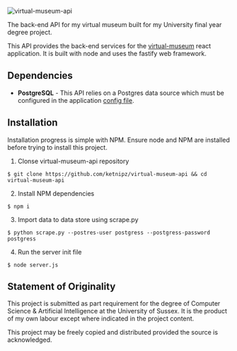 ![virtual-museum-api](https://user-images.githubusercontent.com/32749673/117451723-c8fe3900-af3a-11eb-8b9d-026e4180993d.png)

The back-end API for my virtual museum built for my University final year degree project.

This API provides the back-end services for the [virtual-museum](https://github.com/ketnipz/virtual-museum) react application. It is built with node and uses the fastify web framework.

## Dependencies

- **PostgreSQL** - This API relies on a Postgres data source which must be configured in the application [config file](https://github.com/ketnipz/virtual-museum-api/blob/main/server.config.js).

## Installation

Installation progress is simple with NPM. Ensure node and NPM are installed before trying to install this project.

1. Clonse virtual-museum-api repository
```shell
$ git clone https://github.com/ketnipz/virtual-museum-api && cd virtual-museum-api
```

2. Install NPM dependencies
```shell
$ npm i 
```

3. Import data to data store using scrape.py
```shell
$ python scrape.py --postres-user postgress --postgress-password postgress
```

4. Run the server init file
```shell
$ node server.js
```

## Statement of Originality

This project is submitted as part requirement for the degree of Computer Science & Artificial Intelligence at the University of Sussex. It is the product of my own labour except where indicated in the project content.

This project may be freely copied and distributed provided the source is acknowledged.